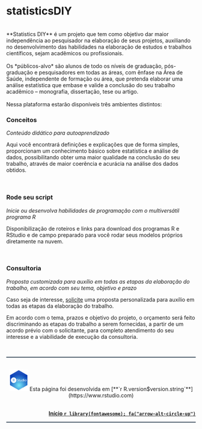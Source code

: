 # statisticsDIY

<br>
**Statistics DIY** é um projeto que tem como objetivo dar maior independência ao pesquisador na elaboração de seus projetos, auxiliando no desenvolvimento das habilidades na elaboração de estudos e trabalhos científicos, sejam acadêmicos ou profissionais.
<br>
<br>
Os *públicos-alvo* são alunos de todo os níveis de graduação, pós-graduação e pesquisadores em todas as áreas, com ênfase na Área de Saúde, independente de formação ou área, que pretenda elaborar uma análise estatística que embase e valide a conclusão do seu trabalho acadêmico – monografia, dissertação, tese ou artigo.
<br>
<br>
Nessa plataforma estarão disponíveis três ambientes distintos:

<br>

### **Conceitos**

*Conteúdo didático para autoaprendizado*

Aqui você encontrará definições e explicações que de forma simples, proporcionam um conhecimento básico sobre estatística e análise de dados, possibilitando obter uma maior qualidade na conclusão do seu trabalho, através de maior coerência e acurácia na análise dos dados obtidos.

<br>

### **Rode seu script**

*Inicie ou desenvolva habilidades de programação com o multiversátil programa R*

Disponibilização de roteiros e links para download dos programas R e RStudio e de campo preparado para você rodar seus modelos próprios diretamente na nuvem.

<br>

### **Consultoria**

*Proposta customizada para auxílio em todas as etapas da elaboração do trabalho, em acordo com seu tema, objetivo e prazo*

Caso seja de interesse, <a href="mailto:arthur_sf@icloud.com?subject=Cotação de serviço">solicite</a> uma proposta personalizada para auxílio em todas as etapas da elaboração do trabalho.

Em acordo com o tema, prazos e objetivo do projeto, o orçamento será feito discriminando as etapas do trabalho a serem fornecidas, a partir de um acordo prévio com o solicitante, para completo atendimento do seu interesse e a viabilidade de execução da consultoria.

<br>

<!--script for generating HORIZONTAL LINE-->
<hr style="height:2px;border-width:0;color:#2C3E50;background-color:#2C3E50">

<br>

<div><center><img width="10%" height="10%" src="https://github.com/rstudio/hex-stickers/blob/master/thumbs/RStudio.png?raw=true"> Esta página foi desenvolvida em [**`r R.version$version.string`**](https://www.rstudio.com)
</center></div>

<br>

<a style="float:right" href="#top"><b>Início `r library(fontawesome); fa("arrow-alt-circle-up")`</b></a>

<br>

<!--script for generating HORIZONTAL LINE-->
<hr style="height:2px;border-width:0;color:#2C3E50;background-color:#2C3E50">
